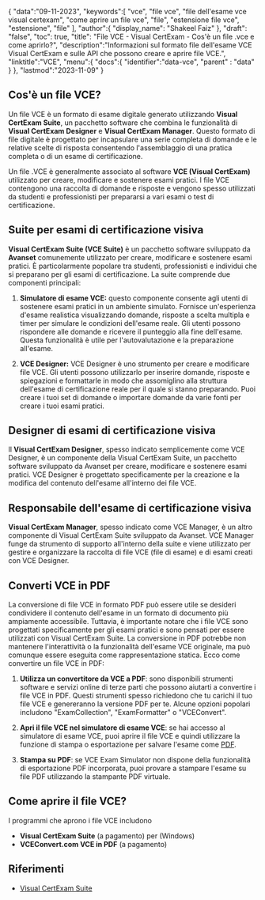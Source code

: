 {
"data":"09-11-2023",
   "keywords":[
"vce",
"file vce",
"file dell'esame vce visual certexam",
"come aprire un file vce",
"file",
"estensione file vce",
"estensione",
"file"
],
   "author":{
"display_name": "Shakeel Faiz"
},
"draft": "false",
"toc": true,
"title": "File VCE - Visual CertExam - Cos'è un file .vce e come aprirlo?",
   "description":"Informazioni sul formato file dell'esame VCE Visual CertExam e sulle API che possono creare e aprire file VCE.",
"linktitle":"VCE",
   "menu":{
      "docs":{
         "identifier":"data-vce",
"parent" : "data"
}
},
"lastmod":"2023-11-09"
}

## Cos'è un file VCE?

Un file VCE è un formato di esame digitale generato utilizzando **Visual CertExam Suite**, un pacchetto software che combina le funzionalità di **Visual CertExam Designer** e **Visual CertExam Manager**. Questo formato di file digitale è progettato per incapsulare una serie completa di domande e le relative scelte di risposta consentendo l'assemblaggio di una pratica completa o di un esame di certificazione.

Un file .VCE è generalmente associato al software **VCE (Visual CertExam)** utilizzato per creare, modificare e sostenere esami pratici. I file VCE contengono una raccolta di domande e risposte e vengono spesso utilizzati da studenti e professionisti per prepararsi a vari esami o test di certificazione.

## Suite per esami di certificazione visiva

**Visual CertExam Suite (VCE Suite)** è un pacchetto software sviluppato da **Avanset** comunemente utilizzato per creare, modificare e sostenere esami pratici. È particolarmente popolare tra studenti, professionisti e individui che si preparano per gli esami di certificazione. La suite comprende due componenti principali:

1. **Simulatore di esame VCE:** questo componente consente agli utenti di sostenere esami pratici in un ambiente simulato. Fornisce un'esperienza d'esame realistica visualizzando domande, risposte a scelta multipla e timer per simulare le condizioni dell'esame reale. Gli utenti possono rispondere alle domande e ricevere il punteggio alla fine dell'esame. Questa funzionalità è utile per l'autovalutazione e la preparazione all'esame.
    


2. **VCE Designer:** VCE Designer è uno strumento per creare e modificare file VCE. Gli utenti possono utilizzarlo per inserire domande, risposte e spiegazioni e formattarle in modo che assomiglino alla struttura dell'esame di certificazione reale per il quale si stanno preparando. Puoi creare i tuoi set di domande o importare domande da varie fonti per creare i tuoi esami pratici.

## Designer di esami di certificazione visiva

Il **Visual CertExam Designer**, spesso indicato semplicemente come VCE Designer, è un componente della Visual CertExam Suite, un pacchetto software sviluppato da Avanset per creare, modificare e sostenere esami pratici. VCE Designer è progettato specificamente per la creazione e la modifica del contenuto dell'esame all'interno dei file VCE.

## Responsabile dell'esame di certificazione visiva

**Visual CertExam Manager**, spesso indicato come VCE Manager, è un altro componente di Visual CertExam Suite sviluppato da Avanset. VCE Manager funge da strumento di supporto all'interno della suite e viene utilizzato per gestire e organizzare la raccolta di file VCE (file di esame) e di esami creati con VCE Designer.

## Converti VCE in PDF

La conversione di file VCE in formato PDF può essere utile se desideri condividere il contenuto dell'esame in un formato di documento più ampiamente accessibile. Tuttavia, è importante notare che i file VCE sono progettati specificamente per gli esami pratici e sono pensati per essere utilizzati con Visual CertExam Suite. La conversione in PDF potrebbe non mantenere l'interattività o la funzionalità dell'esame VCE originale, ma può comunque essere eseguita come rappresentazione statica. Ecco come convertire un file VCE in PDF:

1. **Utilizza un convertitore da VCE a PDF**: sono disponibili strumenti software e servizi online di terze parti che possono aiutarti a convertire i file VCE in PDF. Questi strumenti spesso richiedono che tu carichi il tuo file VCE e genereranno la versione PDF per te. Alcune opzioni popolari includono "ExamCollection", "ExamFormatter" o "VCEConvert".
    


2. **Apri il file VCE nel simulatore di esame VCE**: se hai accesso al simulatore di esame VCE, puoi aprire il file VCE e quindi utilizzare la funzione di stampa o esportazione per salvare l'esame come [PDF](/it/pdf/).

3. **Stampa su PDF**: se VCE Exam Simulator non dispone della funzionalità di esportazione PDF incorporata, puoi provare a stampare l'esame su file PDF utilizzando la stampante PDF virtuale.

## Come aprire il file VCE?

I programmi che aprono i file VCE includono

- **Visual CertExam Suite** (a pagamento) per (Windows)
- **VCEConvert.com VCE in PDF** (a pagamento)

## Riferimenti
* [Visual CertExam Suite](https://www.avanset.com/products/visual-certexam-suite.html)
